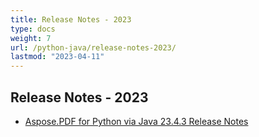 ```yaml
---
title: Release Notes - 2023
type: docs
weight: 7
url: /python-java/release-notes-2023/
lastmod: "2023-04-11"
---
```


## **Release Notes - 2023**


- [Aspose.PDF for Python via Java 23.4.3 Release Notes](/pdf/java/aspose-pdf-for-python-via-java-23-4-3-release-notes/)



